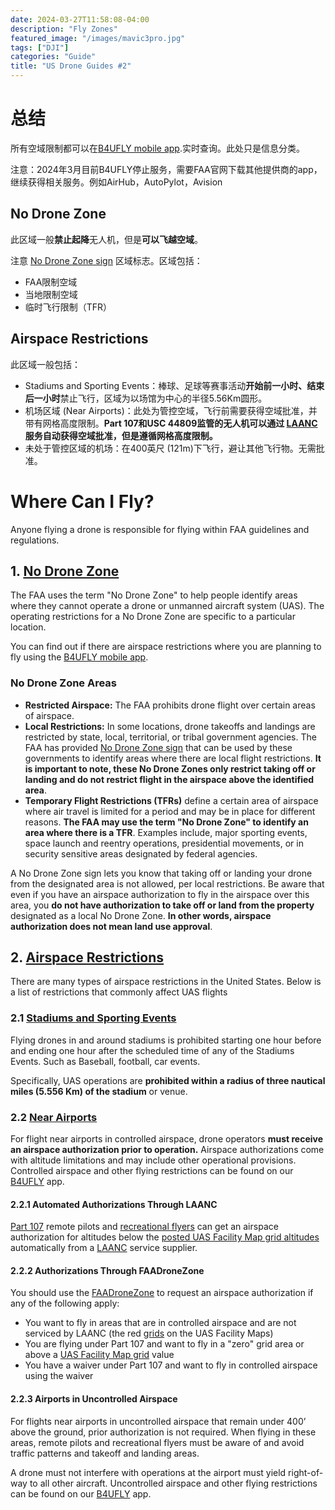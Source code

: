 ```yaml
---
date: 2024-03-27T11:58:08-04:00
description: "Fly Zones"
featured_image: "/images/mavic3pro.jpg"
tags: ["DJI"]
categories: "Guide"
title: "US Drone Guides #2"
---
```



# 总结

所有空域限制都可以在[B4UFLY mobile app](https://www.faa.gov/uas/recreational_fliers/where_can_i_fly/b4ufly).实时查询。此处只是信息分类。

注意：2024年3月目前B4UFLY停止服务，需要FAA官网下载其他提供商的app，继续获得相关服务。例如AirHub，AutoPylot，Avision

## No Drone Zone

此区域一般**禁止起降**无人机，但是**可以飞越空域**。

注意 [No Drone Zone sign](https://www.faa.gov/uas/resources/community_engagement/no_drone_zone#entity) 区域标志。区域包括：

- FAA限制空域
- 当地限制空域
- 临时飞行限制（TFR）



## Airspace Restrictions

此区域一般包括：

- Stadiums and Sporting Events：棒球、足球等赛事活动**开始前一小时、结束后一小时**禁止飞行，区域为以场馆为中心的半径5.56Km圆形。
- 机场区域 (Near Airports)：此处为管控空域，飞行前需要获得空域批准，并带有网格高度限制。**Part 107和USC 44809监管的无人机可以通过 [LAANC](https://www.faa.gov/uas/programs_partnerships/data_exchange) 服务自动获得空域批准，但是遵循网格高度限制。**
- 未处于管控区域的机场：在400英尺 (121m)下飞行，避让其他飞行物。无需批准。



# Where Can I Fly?

Anyone flying a drone is responsible for flying within FAA guidelines and regulations.

## 1. [No Drone Zone](https://www.faa.gov/uas/resources/community_engagement/no_drone_zone)

The FAA uses the term "No Drone Zone" to help people identify areas where they cannot operate a drone or unmanned aircraft system (UAS). The operating restrictions for a No Drone Zone are specific to a particular location.

You can find out if there are airspace restrictions where you are planning to fly using the [B4UFLY mobile app](https://www.faa.gov/uas/recreational_fliers/where_can_i_fly/b4ufly).

### No Drone Zone Areas

- **Restricted Airspace:** The FAA prohibits drone flight over certain areas of airspace.
- **Local Restrictions:** In some locations, drone takeoffs and landings are restricted by state, local, territorial, or tribal government agencies. The FAA has provided [No Drone Zone sign](https://www.faa.gov/uas/resources/community_engagement/no_drone_zone#entity) that can be used by these governments to identify areas where there are local flight restrictions. **It is important to note, these No Drone Zones only restrict taking off or landing and do not restrict flight in the airspace above the identified area**.
- **Temporary Flight Restrictions (TFRs)** define a certain area of airspace where air travel is limited for a period and may be in place for different reasons. **The FAA may use the term "No Drone Zone" to identify an area where there is a TFR**. Examples include, major sporting events, space launch and reentry operations, presidential movements, or in security sensitive areas designated by federal agencies.



A No Drone Zone sign lets you know that taking off or landing your drone from the designated area is not allowed, per local restrictions. Be aware that even if you have an airspace authorization to fly in the airspace over this area, you **do not have authorization to take off or land from the property** designated as a local No Drone Zone. **In other words, airspace authorization does not mean land use approval**.



## 2. [Airspace Restrictions](https://www.faa.gov/uas/recreational_fliers/where_can_i_fly/airspace_restrictions)

There are many types of airspace restrictions in the United States. Below is a list of restrictions that commonly affect UAS flights

### 2.1 [Stadiums and Sporting Events](https://www.faa.gov/uas/recreational_fliers/where_can_i_fly/airspace_restrictions/sports_stadiums)

Flying drones in and around stadiums is prohibited starting one hour before and ending one hour after the scheduled time of any of the Stadiums Events. Such as Baseball, football, car events.

Specifically, UAS operations are **prohibited within a radius of three nautical miles (5.556 Km) of the stadium** or venue.

### 2.2 [Near Airports](https://www.faa.gov/uas/recreational_fliers/where_can_i_fly/airspace_restrictions/flying_near_airports)

For flight near airports in controlled airspace, drone operators **must receive an airspace authorization prior to operation.** Airspace authorizations come with altitude limitations and may include other operational provisions. Controlled airspace and other flying restrictions can be found on our [B4UFLY](https://www.faa.gov/uas/recreational_fliers/where_can_i_fly/b4ufly) app.

#### 2.2.1 Automated Authorizations Through LAANC

[Part 107](https://www.faa.gov/uas/commercial_operators) remote pilots and [recreational flyers](https://www.faa.gov/uas/recreational_fliers) can get an airspace authorization for altitudes below the [posted UAS Facility Map grid altitudes](https://www.faa.gov/uas/commercial_operators/uas_facility_maps) automatically from a [LAANC](https://www.faa.gov/uas/programs_partnerships/data_exchange) service supplier.

#### 2.2.2 Authorizations Through FAADroneZone

You should use the [FAADroneZone](https://faadronezone.faa.gov/#/) to request an airspace authorization if any of the following apply:

- You want to fly in areas that are in controlled airspace and are not serviced by LAANC (the red [grids](https://www.faa.gov/uas/commercial_operators/uas_facility_maps) on the UAS Facility Maps)
- You are flying under Part 107 and want to fly in a "zero" grid area or above a [UAS Facility Map grid](https://www.faa.gov/uas/commercial_operators/uas_facility_maps) value
- You have a waiver under Part 107 and want to fly in controlled airspace using the waiver

#### 2.2.3 Airports in Uncontrolled Airspace

For flights near airports in uncontrolled airspace that remain under 400’ above the ground, prior authorization is not required. When flying in these areas, remote pilots and recreational flyers must be aware of and avoid traffic patterns and takeoff and landing areas. 

A drone must not interfere with operations at the airport must yield right-of-way to all other aircraft. Uncontrolled airspace and other flying restrictions can be found on our [B4UFLY](https://www.faa.gov/uas/recreational_fliers/where_can_i_fly/b4ufly) app.







